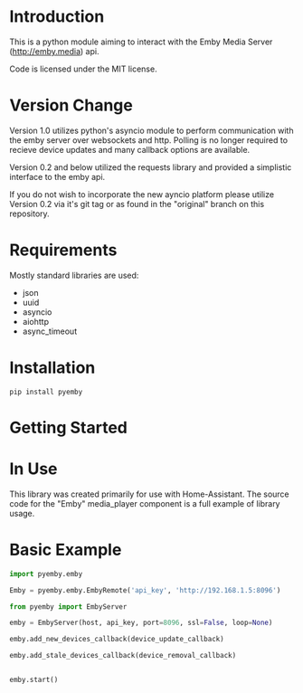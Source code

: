 # Introduction

This is a python module aiming to interact with the Emby Media Server (http://emby.media) api.

Code is licensed under the MIT license.

# Version Change

Version 1.0 utilizes python's asyncio module to perform communication with the emby server over websockets and http.  Polling is no longer required to recieve device updates and many callback options are available.

Version 0.2 and below utilized the requests library and provided a simplistic interface to the emby api.

If you do not wish to incorporate the new ayncio platform please utilize Version 0.2 via it's git tag or as found in the "original" branch on this repository.

# Requirements
Mostly standard libraries are used:
* json
* uuid
* asyncio
* aiohttp
* async_timeout

# Installation

```pip install pyemby```


Getting Started
===============

# In Use

This library was created primarily for use with Home-Assistant.  The source code for the "Emby" media_player component is a full example of library usage.

# Basic Example

```python
import pyemby.emby

Emby = pyemby.emby.EmbyRemote('api_key', 'http://192.168.1.5:8096')

from pyemby import EmbyServer

emby = EmbyServer(host, api_key, port=8096, ssl=False, loop=None)

emby.add_new_devices_callback(device_update_callback)

emby.add_stale_devices_callback(device_removal_callback)


emby.start()

```

